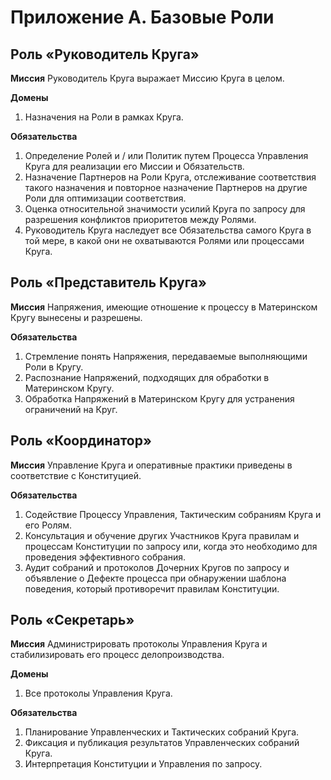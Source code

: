 # Приложение А. Базовые Роли

## Роль «Руководитель Круга»

**Миссия**
Руководитель Круга выражает Миссию Круга в целом.

**Домены**
1. Назначения на Роли в рамках Круга.

**Обязательства**
1. Определение Ролей и / или Политик путем Процесса Управления Круга для реализации его Миссии и Обязательств.
2. Назначение Партнеров на Роли Круга, отслеживание соответствия такого назначения и повторное назначение Партнеров на другие Роли для оптимизации соответствия.
3. Оценка относительной значимости усилий Круга по запросу для разрешения конфликтов приоритетов между Ролями.
4. Руководитель Круга наследует все Обязательства самого Круга в той мере, в какой они не охватываются Ролями или процессами Круга.


## Роль «Представитель Круга»

**Миссия**
Напряжения, имеющие отношение к процессу в Материнском Кругу вынесены и разрешены.

**Обязательства**
1. Стремление понять Напряжения, передаваемые выполняющими Роли в Кругу.
2. Распознание Напряжений, подходящих для обработки в Материнском Кругу.
3. Обработка Напряжений в Материнском Кругу для устранения ограничений на Круг.


## Роль «Координатор»

**Миссия**
Управление Круга и оперативные практики приведены в соответствие с Конституцией.

**Обязательства**
1. Содействие Процессу Управления, Тактическим собраниям Круга и его Ролям.
2. Консультация и обучение других Участников Круга правилам и процессам Конституции по запросу или, когда это необходимо для проведения эффективного собрания.
3. Аудит собраний и протоколов Дочерних Кругов по запросу и объявление о Дефекте процесса при обнаружении шаблона поведения, который противоречит правилам Конституции.


## Роль «Секретарь»

**Миссия**
Администрировать протоколы Управления Круга и стабилизировать его процесс делопроизводства.

**Домены**
1. Все протоколы Управления Круга.

**Обязательства**
1. Планирование Управленческих и Тактических собраний Круга.
2. Фиксация и публикация результатов Управленческих собраний Круга.
3. Интерпретация Конституции и Управления по запросу.
